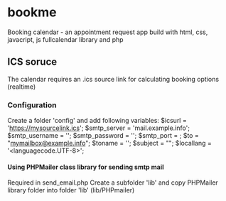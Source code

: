 # bookme

Booking calendar - an appointment request app build with html, css, javacript, js fullcalendar library and php

## ICS soruce
The calendar requires an .ics source link for calculating booking options (realtime)
 
### Configuration
Create a folder 'config' and add following variables:
$icsurl = '<https://mysourcelink.ics>';
$smtp_server = 'mail.example.info';
$smtp_username = '<mysmtpusername>';
$smtp_password = '<mysmtppassword>';
$smtp_port = <portnumber>;
$to = "<mymailbox@example.info>";
$toname = '<receivername>';
$subject = "<messagetitle>";
$locallang = '<languagecode.UTF-8>';

#### Using PHPMailer class library for sending smtp mail
Required in send_email.php
Create a subfolder 'lib' and copy PHPMailer library folder into folder 'lib' (lib/PHPmailer)
